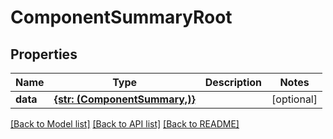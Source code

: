 # ComponentSummaryRoot


## Properties
Name | Type | Description | Notes
------------ | ------------- | ------------- | -------------
**data** | [**{str: (ComponentSummary,)}**](ComponentSummary.md) |  | [optional] 

[[Back to Model list]](../README.md#documentation-for-models) [[Back to API list]](../README.md#documentation-for-api-endpoints) [[Back to README]](../README.md)


